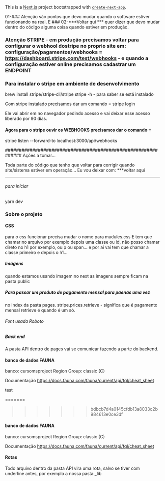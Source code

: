This is a [Next.js](https://nextjs.org/) project bootstrapped with [`create-next-app`](https://github.com/vercel/next.js/tree/canary/packages/create-next-app).





01-### Atenção são pontos que devo mudar quando o software estiver funcionando na real. E ### 
02-***Voltar qui *** quer dizer que devo mudar dentro do código alguma coisa quando estiver em produção.




### Atenção STRIPE - em produção precisamos voltar para configurar o webhool dostripe no proprio site em: configuração/pagamentos/webhooks = https://dashboard.stripe.com/test/webhooks     - e quando a configuração estiver online precisamos cadastrar um **ENDPOINT**

### Para instalar o stripe em ambiente de desenvolvimento
brew install stripe/stripe-cli/stripe
stripe -h   - para saber se está instalado

Com stripe instalado precisamos dar um comando = 
stripe login

Ele vai abrir em no navegador pedindo acesso e vai deixar esse acesso
liberado por 90 dias.

#### Agora para o stripe ouvir os WEBHOOKS precisamos dar o comando = 
stripe listen --forward-to localhost:3000/api/webhooks













##############################################################
Ações a tomar... 

 Toda parte do código que tenho que voltar para corrigir quando site/sistema estiver em operação... Eu vou deixar com: ***voltar aqui


---------------------------------------------------------------------------

###### para iniciar
yarn dev

### Sobre o projeto
#### CSS
para o css funcionar precisa mudar o nome para mudules.css
E tem que chamar no arquivo por exemplo depois uma classe ou id, não posso chamar direto no h1 por exemplo, ou p ou span... e por ai vai tem que chamar a classe primeiro e depois o h1...


##### Imagens
quando estamos usando imagem no next as imagens sempre ficam na pasta public



##### Para passar um produto de pagamento mensal para paenas uma vez 
no index da pasta pages.
stripe.prices.retrieve - significa que é pagamento mensal retrieve é quando é um só.


###### Font usada Roboto


##### Back end 
A pasta API dentro de pages vai se comunicar fazendo a parte do backend.


#### banco de dados FAUNA
banco: cursomsproject
Region Group: classic (C)

Documentação
https://docs.fauna.com/fauna/current/api/fql/cheat_sheet


test






=======
>>>>>>> bdbcb7d4a0145cfdb13a8033c2b984613e0ce3df

#### banco de dados FAUNA
banco: cursomsproject
Region Group: classic (C)

Documentação
https://docs.fauna.com/fauna/current/api/fql/cheat_sheet






#### Rotas
Todo arquivo dentro da pasta API vira uma rota, salvo se tiver com underline antes, por exemplo a nossa pasta _lib


